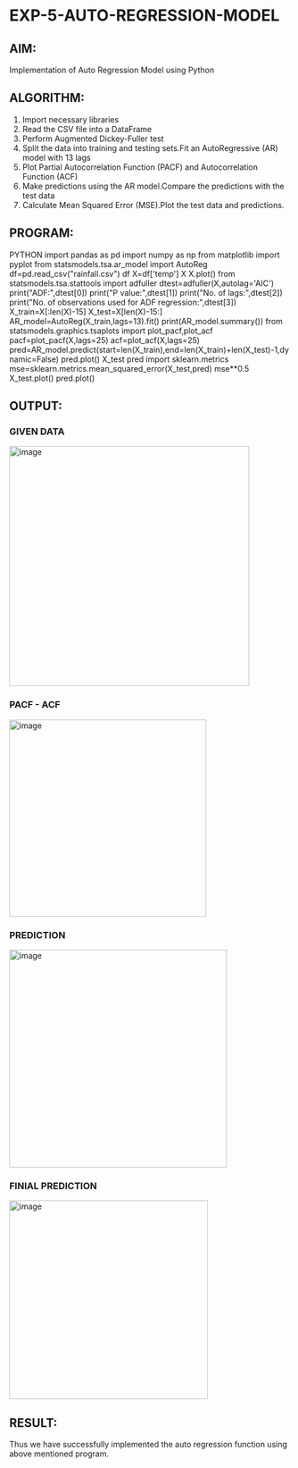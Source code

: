 # EXP-5-AUTO-REGRESSION-MODEL
## AIM:

Implementation of Auto Regression Model using Python

## ALGORITHM:

1) Import necessary libraries
2) Read the CSV file into a DataFrame
3) Perform Augmented Dickey-Fuller test
4) Split the data into training and testing sets.Fit an AutoRegressive (AR) model with 13 lags
5) Plot Partial Autocorrelation Function (PACF) and Autocorrelation Function (ACF)
6) Make predictions using the AR model.Compare the predictions with the test data
7) Calculate Mean Squared Error (MSE).Plot the test data and predictions.

## PROGRAM:
PYTHON
import pandas as pd
import numpy as np
from matplotlib import pyplot
from statsmodels.tsa.ar_model import AutoReg
df=pd.read_csv("rainfall.csv")
df
X=df['temp']
X
X.plot()
from statsmodels.tsa.stattools import adfuller
dtest=adfuller(X,autolag='AIC')
print("ADF:",dtest[0])
print("P value:",dtest[1])
print("No. of lags:",dtest[2])
print("No. of observations used for ADF regression:",dtest[3])
X_train=X[:len(X)-15]
X_test=X[len(X)-15:]
AR_model=AutoReg(X_train,lags=13).fit()
print(AR_model.summary())
from statsmodels.graphics.tsaplots import plot_pacf,plot_acf
pacf=plot_pacf(X,lags=25)
acf=plot_acf(X,lags=25)
pred=AR_model.predict(start=len(X_train),end=len(X_train)+len(X_test)-1,dynamic=False)
pred.plot()
X_test
pred
import sklearn.metrics
mse=sklearn.metrics.mean_squared_error(X_test,pred) 
mse**0.5
X_test.plot()
pred.plot()


## OUTPUT:

### GIVEN DATA 

<img width="430" alt="image" src="https://github.com/Monisha-11/AUTO-REGRESSION-MODEL/assets/93427240/4cba8a77-c943-44e2-8415-caf21a6ee233">

### PACF - ACF

<img width="353" alt="image" src="https://github.com/Monisha-11/AUTO-REGRESSION-MODEL/assets/93427240/8a24c7ac-75b2-4f7e-ac8e-28de4f0e30ed">


### PREDICTION

<img width="390" alt="image" src="https://github.com/Monisha-11/AUTO-REGRESSION-MODEL/assets/93427240/47783a38-7da2-4e96-806c-95fbf7af1083">

### FINIAL PREDICTION

<img width="356" alt="image" src="https://github.com/Monisha-11/AUTO-REGRESSION-MODEL/assets/93427240/a923d3c0-c41b-423c-b033-ef3c05733a31">

## RESULT:

Thus we have successfully implemented the auto regression function using above mentioned program.
